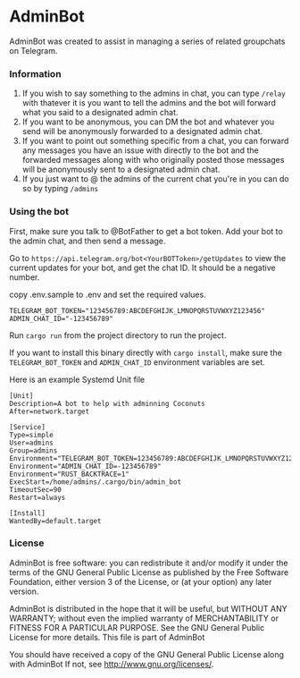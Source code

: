# AdminBot
AdminBot was created to assist in managing a series of related groupchats on Telegram.

### Information
1. If you wish to say something to the admins in chat, you can type `/relay` with thatever it is you want to tell the admins and the bot will forward what you said to a designated admin chat.
2. If you want to be anonymous, you can DM the bot and whatever you send will be anonymously forwarded to a designated admin chat.
3. If you want to point out something specific from a chat, you can forward any messages you have an issue with directly to the bot and the forwarded messages along with who originally posted those messages will be anonymously sent to a designated admin chat.
4. If you just want to @ the admins of the current chat you're in you can do so by typing `/admins`

### Using the bot
First, make sure you talk to @BotFather to get a bot token. Add your bot to the admin chat, and then send a message.

Go to `https://api.telegram.org/bot<YourBOTToken>/getUpdates` to view the current updates for your bot, and get the chat ID. It should be a negative number.

copy .env.sample to .env and set the required values.
```
TELEGRAM_BOT_TOKEN="123456789:ABCDEFGHIJK_LMNOPQRSTUVWXYZ123456"
ADMIN_CHAT_ID="-123456789"
```

Run `cargo run` from the project directory to run the project.

If you want to install this binary directly with `cargo install`, make sure the `TELEGRAM_BOT_TOKEN` and `ADMIN_CHAT_ID` environment variables are set.

Here is an example Systemd Unit file
```
[Unit]
Description=A bot to help with adminning Coconuts
After=network.target

[Service]
Type=simple
User=admins
Group=admins
Environment="TELEGRAM_BOT_TOKEN=123456789:ABCDEFGHIJK_LMNOPQRSTUVWXYZ123456"
Environment="ADMIN_CHAT_ID=-123456789"
Environment="RUST_BACKTRACE=1"
ExecStart=/home/admins/.cargo/bin/admin_bot
TimeoutSec=90
Restart=always

[Install]
WantedBy=default.target
```

### License

AdminBot is free software: you can redistribute it and/or modify it under the terms of the GNU General Public License as published by the Free Software Foundation, either version 3 of the License, or (at your option) any later version.

AdminBot is distributed in the hope that it will be useful, but WITHOUT ANY WARRANTY; without even the implied warranty of MERCHANTABILITY or FITNESS FOR A PARTICULAR PURPOSE. See the GNU General Public License for more details. This file is part of AdminBot

You should have received a copy of the GNU General Public License along with AdminBot If not, see http://www.gnu.org/licenses/.
